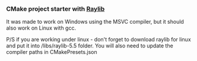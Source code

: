 ### CMake project starter with [Raylib](https://github.com/raysan5/raylib)

It was made to work on Windows using the MSVC compiler, but it should also work on Linux with gcc.

P/S if you are working under linux - don't forget to download raylib for linux and put it into /libs/raylib-5.5 folder. You will also need to update the compiler paths in CMakePresets.json